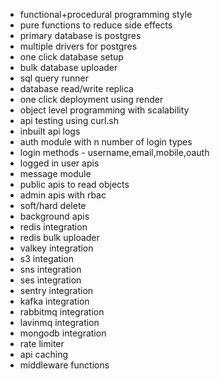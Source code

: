 - functional+procedural programming style
- pure functions to reduce side effects
- primary database is postgres
- multiple drivers for postgres
- one click database setup
- bulk database uploader
- sql query runner
- database read/write replica
- one click deployment using render
- object level programming with scalability
- api testing using curl.sh
- inbuilt api logs
- auth module with n number of login types
- login methods - username,email,mobile,oauth
- logged in user apis
- message module
- public apis to read objects
- admin apis with rbac
- soft/hard delete
- background apis
- redis integration
- redis bulk uploader
- valkey integration
- s3 integation
- sns integration
- ses integration
- sentry integration
- kafka integration
- rabbitmq integration
- lavinmq integration
- mongodb integration
- rate limiter
- api caching
- middleware functions


 

